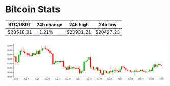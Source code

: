# Bitcoin Stats

BTC/USDT|24h change|24h high|24h low|
|---|---|---|---|
|$20518.31|-1.21%|$20931.21|$20427.23|

<img src="./chart.svg">
